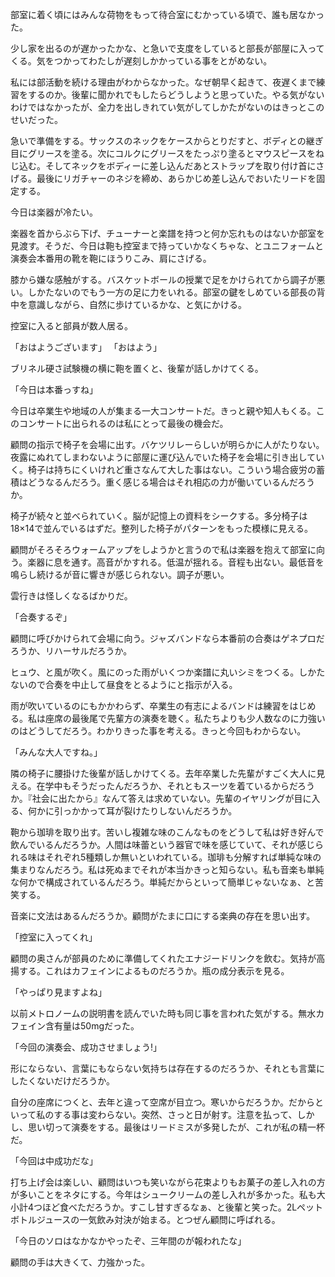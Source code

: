 部室に着く頃にはみんな荷物をもって待合室にむかっている頃で、誰も居なかった。

少し家を出るのが遅かったかな、と急いで支度をしていると部長が部屋に入ってくる。気をつかってわたしが遅刻しかかっている事をとがめない。

私には部活動を続ける理由がわからなかった。なぜ朝早く起きて、夜遅くまで練習をするのか。後輩に聞かれでもしたらどうしようと思っていた。やる気がないわけではなかったが、全力を出しきれてい気がしてしかたがないのはきっとこのせいだった。

急いで準備をする。サックスのネックをケースからとりだすと、ボディとの継ぎ目にグリースを塗る。次にコルクにグリースをたっぷり塗るとマウスピースをねじ込む。そしてネックをボディーに差し込んだあとストラップを取り付け首にさげる。最後にリガチャーのネジを締め、あらかじめ差し込んでおいたリードを固定する。

今日は楽器が冷たい。

楽器を首からぶら下げ、チューナーと楽譜を持つと何か忘れものはないか部室を見渡す。そうだ、今日は鞄も控室まで持っていかなくちゃな、とユニフォームと演奏会本番用の靴を鞄にほうりこみ、肩にさげる。

膝から嫌な感触がする。バスケットボールの授業で足をかけられてから調子が悪い。しかたないのでもう一方の足に力をいれる。部室の鍵をしめている部長の背中を意識しながら、自然に歩けているかな、と気にかける。

控室に入ると部員が数人居る。

「おはようございます」
「おはよう」

ブリネル硬さ試験機の横に鞄を置くと、後輩が話しかけてくる。

「今日は本番っすね」

今日は卒業生や地域の人が集まる一大コンサートだ。きっと親や知人もくる。このコンサートに出られるのは私にとって最後の機会だ。

顧問の指示で椅子を会場に出す。バケツリレーらしいが明らかに人がたりない。夜露にぬれてしまわないように部屋に運び込んでいた椅子を会場に引き出していく。椅子は持ちにくいけれど重さなんて大した事はない。こういう場合疲労の蓄積はどうなるんだろう。重く感じる場合はそれ相応の力が働いているんだろうか。

椅子が続々と並べられていく。脳が記憶上の資料をシークする。多分椅子は18×14で並んでいるはずだ。整列した椅子がパターンをもった模様に見える。

顧問がそろそろウォームアップをしようかと言うので私は楽器を抱えて部室に向う。楽器に息を通す。高音がかすれる。低温が揺れる。音程も出ない。最低音を鳴らし続けるが音に響きが感じられない。調子が悪い。

雲行きは怪しくなるばかりだ。

「合奏するぞ」

顧問に呼びかけられて会場に向う。ジャズバンドなら本番前の合奏はゲネプロだろうか、リハーサルだろうか。

ヒュウ、と風が吹く。風にのった雨がいくつか楽譜に丸いシミをつくる。しかたないので合奏を中止して昼食をとるようにと指示が入る。

雨が吹いているのにもかかわらず、卒業生の有志によるバンドは練習をはじめる。私は座席の最後尾で先輩方の演奏を聴く。私たちよりも少人数なのに力強いのはどうしてだろう。わかりきった事を考える。きっと今回もわからない。

「みんな大人ですね。」

隣の椅子に腰掛けた後輩が話しかけてくる。去年卒業した先輩がすごく大人に見える。在学中もそうだったんだろうか、それともスーツを着ているからだろうか。『社会に出たから』なんて答えは求めていない。先輩のイヤリングが目に入る、何かに引っかかって耳が裂けたりしないんだろうか。

鞄から珈琲を取り出す。苦いし複雑な味のこんなものをどうして私は好き好んで飲んでいるんだろうか。人間は味蕾という器官で味を感じていて、それが感じられる味はそれぞれ5種類しか無いといわれている。珈琲も分解すれば単純な味の集まりなんだろう。私は死ぬまでそれが本当かきっと知らない。私も音楽も単純な何かで構成されているんだろう。単純だからといって簡単じゃないなぁ、と苦笑する。

音楽に文法はあるんだろうか。顧問がたまに口にする楽典の存在を思い出す。

「控室に入ってくれ」

顧問の奥さんが部員のために準備してくれたエナジードリンクを飲む。気持が高揚する。これはカフェインによるものだろうか。瓶の成分表示を見る。

「やっぱり見ますよね」

以前メトロノームの説明書を読んでいた時も同じ事を言われた気がする。無水カフェイン含有量は50mgだった。

「今回の演奏会、成功させましょう!」

形にならない、言葉にもならない気持ちは存在するのだろうか、それとも言葉にしたくないだけだろうか。

自分の座席につくと、去年と違って空席が目立つ。寒いからだろうか。だからといって私のする事は変わらない。突然、さっと日が射す。注意を払って、しかし、思い切って演奏をする。最後はリードミスが多発したが、これが私の精一杯だ。

「今回は中成功だな」

打ち上げ会は楽しい、顧問はいつも笑いながら花束よりもお菓子の差し入れの方が多いことをネタにする。今年はシュークリームの差し入れが多かった。私も大小計4つほど食べただろうか。すこし甘すぎるなぁ、と後輩と笑った。2Lペットボトルジュースの一気飲み対決が始まる。とつぜん顧問に呼ばれる。

「今日のソロはなかなかやったぞ、三年間のが報われたな」

顧問の手は大きくて、力強かった。
